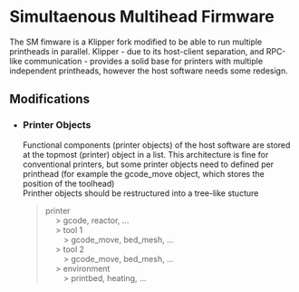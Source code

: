 # Simultaenous Multihead Firmware
The SM fimware is a Klipper fork modified to be able to run multiple printheads in parallel. Klipper - due to its host-client separation, and RPC-like communication - provides a solid base for printers with multiple independent printheads, however the host software needs some redesign.

## Modifications
 - ### Printer Objects
    Functional components (printer objects) of the host software are stored at the topmost (printer) object in a list. This architecture is fine for conventional printers, but some printer objects need to defined per printhead (for example the gcode_move object, which stores the position of the toolhead)  
    Printher objects should be restructured into a tree-like stucture  
      
    > printer  
    &emsp; > gcode, reactor, ...  
    &emsp; > tool 1  
    &emsp;&emsp; > gcode_move, bed_mesh, ...  
    &emsp; > tool 2  
    &emsp;&emsp; > gcode_move, bed_mesh, ...  
    &emsp; > environment  
    &emsp;&emsp; > printbed, heating, ...  

    
